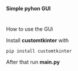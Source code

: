 **Simple pyhon GUI**
#
How to use the GUi

Install **customtkinter** with
```
pip install customtkinter
```
After that  run **main.py**
